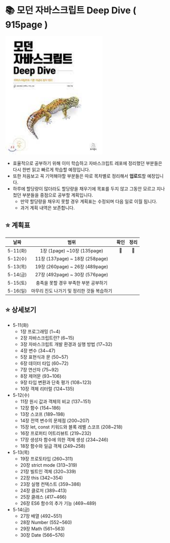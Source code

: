 # 📚 모던 자바스크립트 Deep Dive ( 915page )

<img src="./img/1.jpeg" style="zoom:150%;" />

- 효율적으로 공부하기 위해 이미 학습하고 자바스크립트 레포에 정리했던 부분들은 다시 한번 읽고 빠르게 학습할 예정입니다.
- 또한 처음보고 꼭 기억해야할 부분들은 따로 목차별로 정리해서 **업로드**할 예정입니다.
- 하루에 할당량이 많더라도 할당량을 채우기에 목표를 두지 않고 그동안 모르고 지나첬던 부분들을 중점으로 공부할 계획입니다.
  - 만약 할당량을 채우지 못할 경우 계획표는 수정되며 다음 일로 이월 됩니다.
  - 과거 계획 내역은 보존합니다.



## ⭐ 계획표

|   날짜   |                    범위                    |     확인      |     정리      |
| :------: | :----------------------------------------: | :-----------: | :-----------: |
| 5-11(화) |        1장 (1page) ~10장 (135page)         | :green_heart: | :green_heart: |
| 5-12(수) |      11장 (137page) ~ 18장 (258page)       |               |               |
| 5-13(목) |      19장 (260page) ~ 26장 (489page)       |               |               |
| 5-14(금) |      27장 (492page) ~ 30장 (576page)       |               |               |
| 5-15(토) |   충족을 못할 경우 부족한 부분 공부하기    |               |               |
| 5-16(일) | 마무리 진도 나가기 및 정리한 것들 복습하기 |               |               |



## ⭐ 상세보기

- 5-11(화)
  - 1장 프로그래밍 (1~4)
  - 2장 자바스크립트란? (6~15)
  - 3장 자바스크립트 개발 환경과 실행 방법 (17~32)
  - 4장 변수 (34~47)
  - 5장 표현식과 문 (50~57)
  - 6장 데이터 타입 (60~72)
  - 7장 연산자 (75~92)
  - 8장 제어문 (93~106)
  - 9장 타입 변환과 단축 평가 (108~123)
  - 10장 객체 리터럴 (124~135)
- 5-12(수)
  - 11장 원시 값과 객체의 비교 (137~151)
  - 12장 함수 (154~186)
  - 13장 스코프 (189~198)
  - 14장 전역 변수의 문제점 (200~207)
  - 15장 let, const 키워드와 블록 레벨 스코프 (208~218)
  - 16장 프로퍼티 어트리뷰트 (219~232)
  - 17장 생성자 함수에 의한 객체 생성 (234~246)
  - 18장 함수와 일급 객체 (249~258)
- 5-13(목)
  - 19장 프로토타입 (260~311)
  - 20장 strict mode (313~319)
  - 21장 빌트인 객체 (320~339)
  - 22장 this (342~354)
  - 23장 실행 컨텍스트 (359~386)
  - 24장 클로저 (389~413)
  - 25장 클래스 (417~466)
  - 26장 ES6 함수의 추가 기능 (469~489)
- 5-14(금)
  - 27장 배열 (492~551)
  - 28장 Number (552~560)
  - 29장 Math (561~563)
  - 30장 Date (566~576)